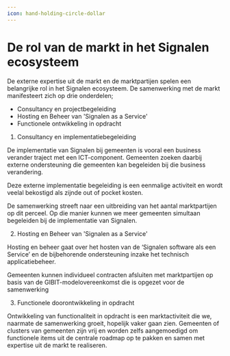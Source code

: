 ```yaml
---
icon: hand-holding-circle-dollar
---
```


# De rol van de markt in het Signalen ecosysteem

De externe expertise uit de markt en de marktpartijen spelen een belangrijke rol in het Signalen ecosysteem. De samenwerking met de markt manifesteert zich op drie onderdelen;&#x20;

* Consultancy en projectbegeleiding&#x20;
* Hosting en Beheer  van 'Signalen as a Service'&#x20;
* Functionele ontwikkeling in opdracht&#x20;

1. Consultancy en implementatiebegeleiding&#x20;

De implementatie van Signalen bij gemeenten is vooral een business verander traject met een ICT-component. Gemeenten zoeken daarbij externe ondersteuning die gemeenten kan begeleiden bij die business verandering. &#x20;

Deze externe implementatie begeleiding is een eenmalige activiteit en wordt veelal bekostigd als zijnde out of pocket kosten. &#x20;

De samenwerking streeft naar een uitbreiding van het aantal marktpartijen op dit perceel. Op die manier kunnen we meer gemeenten simultaan begeleiden bij de implementatie van Signalen.&#x20;

&#x20;

2. Hosting en Beheer  van 'Signalen as a Service'&#x20;

Hosting en beheer gaat over het hosten van de ‘Signalen software als een Service’ en de bijbehorende ondersteuning inzake het technisch applicatiebeheer.&#x20;

Gemeenten kunnen individueel contracten afsluiten met marktpartijen op basis van de GIBIT-modelovereenkomst die is opgezet voor de samenwerking&#x20;

&#x20;

3. Functionele doorontwikkeling in opdracht&#x20;

Ontwikkeling van functionaliteit in opdracht is een marktactiviteit die we, naarmate de samenwerking groeit, hopelijk vaker gaan zien. Gemeenten of clusters van gemeenten zijn vrij en worden zelfs aangemoedigd om functionele items uit de centrale roadmap op te pakken en samen met expertise uit de markt te realiseren. &#x20;

&#x20;
